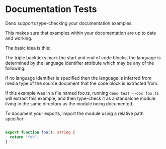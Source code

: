 # Documentation Tests

Deno supports type-checking your documentation examples.


This makes sure that examples within your documentation are up to date and
working.


The basic idea is this:


The triple backticks mark the start and end of code blocks, the language is
determined by the language identifier attribute which may be any of the
following:


If no language identifier is specified then the language is inferred from media
type of the source document that the code block is extracted from.


If this example was in a file named foo.ts, running `deno test --doc foo.ts`
will extract this example, and then type-check it as a standalone module living
in the same directory as the module being documented.


To document your exports, import the module using a relative path specifier:



```typescript

export function foo(): string {
  return "foo";
}
```



